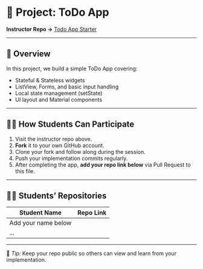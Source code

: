 # 🧩 Project: ToDo App

**Instructor Repo →** [Todo App Starter](https://github.com/HimanshuGodara/Todo-App-Starter.git)

---

## 🧠 Overview
In this project, we build a simple ToDo App covering:
- Stateful & Stateless widgets
- ListView, Forms, and basic input handling
- Local state management (setState)
- UI layout and Material components

---

## 🧑‍💻 How Students Can Participate
1. Visit the instructor repo above.
2. **Fork** it to your own GitHub account.
3. Clone your fork and follow along during the session.
4. Push your implementation commits regularly.
5. After completing the app, **add your repo link below** via Pull Request to this file.

---

## 🧑‍🎓 Students’ Repositories

| Student Name | Repo Link |
|---------------|-----------|
| Add your name below |  |
| ... |  |

---

📘 *Tip:* Keep your repo public so others can view and learn from your implementation.
